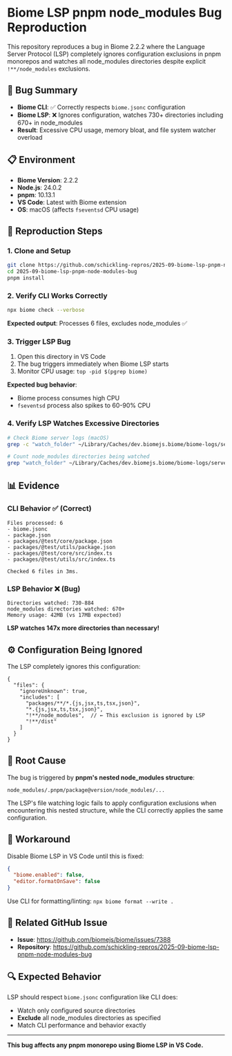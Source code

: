 # Biome LSP pnpm node_modules Bug Reproduction

This repository reproduces a bug in Biome 2.2.2 where the Language Server Protocol (LSP) completely ignores configuration exclusions in pnpm monorepos and watches all node_modules directories despite explicit `!**/node_modules` exclusions.

## 🐛 Bug Summary

- **Biome CLI**: ✅ Correctly respects `biome.jsonc` configuration  
- **Biome LSP**: ❌ Ignores configuration, watches 730+ directories including 670+ in node_modules
- **Result**: Excessive CPU usage, memory bloat, and file system watcher overload

## 📋 Environment

- **Biome Version**: 2.2.2
- **Node.js**: 24.0.2  
- **pnpm**: 10.13.1
- **VS Code**: Latest with Biome extension
- **OS**: macOS (affects `fseventsd` CPU usage)

## 🔄 Reproduction Steps

### 1. Clone and Setup
```bash
git clone https://github.com/schickling-repros/2025-09-biome-lsp-pnpm-node-modules-bug
cd 2025-09-biome-lsp-pnpm-node-modules-bug
pnpm install
```

### 2. Verify CLI Works Correctly
```bash
npx biome check --verbose
```

**Expected output**: Processes 6 files, excludes node_modules ✅

### 3. Trigger LSP Bug
1. Open this directory in VS Code
2. The bug triggers immediately when Biome LSP starts
3. Monitor CPU usage: `top -pid $(pgrep biome)`

**Expected bug behavior**: 
- Biome process consumes high CPU
- `fseventsd` process also spikes to 60-90% CPU

### 4. Verify LSP Watches Excessive Directories
```bash
# Check Biome server logs (macOS)
grep -c "watch_folder" ~/Library/Caches/dev.biomejs.biome/biome-logs/server.log.*

# Count node_modules directories being watched
grep "watch_folder" ~/Library/Caches/dev.biomejs.biome/biome-logs/server.log.* | grep "node_modules" | wc -l
```

## 📊 Evidence

### CLI Behavior ✅ (Correct)
```
Files processed: 6
- biome.jsonc
- package.json
- packages/@test/core/package.json
- packages/@test/utils/package.json  
- packages/@test/core/src/index.ts
- packages/@test/utils/src/index.ts

Checked 6 files in 3ms.
```

### LSP Behavior ❌ (Bug)
```
Directories watched: 730-884
node_modules directories watched: 670+
Memory usage: 42MB (vs 17MB expected)
```

**LSP watches 147x more directories than necessary!**

## ⚙️ Configuration Being Ignored

The LSP completely ignores this configuration:
```jsonc
{
  "files": {
    "ignoreUnknown": true,
    "includes": [
      "packages/**/*.{js,jsx,ts,tsx,json}",
      "*.{js,jsx,ts,tsx,json}",
      "!**/node_modules",  // ← This exclusion is ignored by LSP
      "!**/dist"
    ]
  }
}
```

## 🎯 Root Cause

The bug is triggered by **pnpm's nested node_modules structure**:
```
node_modules/.pnpm/package@version/node_modules/...
```

The LSP's file watching logic fails to apply configuration exclusions when encountering this nested structure, while the CLI correctly applies the same configuration.

## 🔧 Workaround

Disable Biome LSP in VS Code until this is fixed:
```json
{
  "biome.enabled": false,
  "editor.formatOnSave": false
}
```

Use CLI for formatting/linting: `npx biome format --write .`

## 🐛 Related GitHub Issue

- **Issue**: https://github.com/biomejs/biome/issues/7388
- **Repository**: https://github.com/schickling-repros/2025-09-biome-lsp-pnpm-node-modules-bug

## 🔍 Expected Behavior

LSP should respect `biome.jsonc` configuration like CLI does:
- Watch only configured source directories  
- **Exclude** all node_modules directories as specified
- Match CLI performance and behavior exactly

---

**This bug affects any pnpm monorepo using Biome LSP in VS Code.**